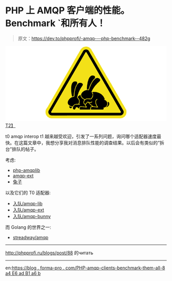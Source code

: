 # PHP 上 AMQP 客户端的性能。Benchmark `和所有人！

> 原文：<https://dev.to/phpprofi/-amqp---php-benchmark--482g>

[![](img/280db5752a4a8d186a17238bcd0dd6a2.png)T2】](https://res.cloudinary.com/practicaldev/image/fetch/s--JeodhAzd--/c_limit%2Cf_auto%2Cfl_progressive%2Cq_auto%2Cw_880/http://phpprofi.ru/resources/img/blogs/275ba737-729e-4a12-aaf2-53498cf63187.jpeg)

t0 amqp interop t1 越来越受欢迎，引发了一系列问题，询问哪个适配器速度最快。在这篇文章中，我想分享我对消息排队性能的调查结果。以后会有类似的“拆台”排队的帖子。

考虑:

*   [php-amqplib](https://github.com/php-amqplib/php-amqplib)
*   [amqp-ext](https://github.com/pdezwart/php-amqp)
*   [兔子](https://github.com/jakubkulhan/bunny)

以及它们的 T0 适配器:

*   [入队/amqp-lib](https://github.com/php-enqueue/enqueue-dev/blob/master/docs/transport/amqp_lib.md)
*   [入队/amqp-ext](https://github.com/php-enqueue/enqueue-dev/blob/master/docs/transport/amqp.md)
*   [入队/amqp-bunny](https://github.com/php-enqueue/enqueue-dev/blob/master/docs/transport/amqp_bunny.md)

而 Golang 的世界之一:

*   [streadway/amqp](https://github.com/streadway/amqp)

* * *

http://phpprofi.ru/blogs/post/88 的читать

* * *

en:[https://blog . forma-pro . com/PHP-amqp-clients-benchmark-them-all-8 a4 E6 ad B1 a6 b](https://blog.forma-pro.com/php-amqp-clients-benchmark-them-all-8a4e6adb1a6b)